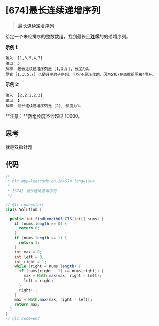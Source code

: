 # [674]最长连续递增序列

> [最长连续递增序列](https://leetcode-cn.com/problems/longest-continuous-increasing-subsequence/description/)

给定一个未经排序的整数数组，找到最长且**连续**的的递增序列。

**示例 1:**

```
输入: [1,3,5,4,7]
输出: 3
解释: 最长连续递增序列是 [1,3,5], 长度为3。
尽管 [1,3,5,7] 也是升序的子序列, 但它不是连续的，因为5和7在原数组里被4隔开。
```

**示例 2:**

```
输入: [2,2,2,2,2]
输出: 1
解释: 最长连续递增序列是 [2], 长度为1。
```

**注意：**数组长度不会超过 10000。

## 思考

就是双指针题

## 代码

```java
/*
 * @lc app=leetcode.cn id=674 lang=java
 *
 * [674] 最长连续递增序列
 */

// @lc code=start
class Solution {

  public int findLengthOfLCIS(int[] nums) {
    if (nums.length == 0) {
      return 0;
    }
    if (nums.length == 1) {
      return 1;
    }
    int max = 0;
    int left = 0;
    int right = 1;
    while (right < nums.length) {
      if (nums[right - 1] >= nums[right]) {
        max = Math.max(max, right - left);
        left = right;
      }
      right++;
    }
    max = Math.max(max, right - left);
    return max;
  }
}
// @lc code=end

```
